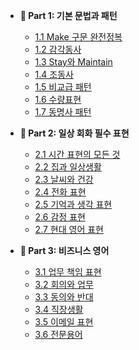 <!-- _sidebar.md -->

* **📖 Part 1: 기본 문법과 패턴**
  * [1.1 Make 구문 완전정복](Part1/Chapter1.1-Make구문완전정복.md)
  * [1.2 감각동사](Part1/Chapter1.2-감각동사.md)
  * [1.3 Stay와 Maintain](Part1/Chapter1.3-Stay와Maintain.md)
  * [1.4 조동사](Part1/Chapter1.4-조동사.md)
  * [1.5 비교급 패턴](Part1/Chapter1.5-비교급패턴.md)
  * [1.6 수량표현](Part1/Chapter1.6-수량표현.md)
  * [1.7 동명사 패턴](Part1/Chapter1.7-동명사패턴.md)

* **💬 Part 2: 일상 회화 필수 표현**
  * [2.1 시간 표현의 모든 것](Part2/Chapter2.1-시간표현.md)
  * [2.2 집과 일상생활](Part2/Chapter2.2-집과일상.md)
  * [2.3 날씨와 건강](Part2/Chapter2.3-날씨와건강.md)
  * [2.4 전화 표현](Part2/Chapter2.4-전화표현.md)
  * [2.5 기억과 생각 표현](Part2/Chapter2.5-기억과생각.md)
  * [2.6 감정 표현](Part2/Chapter2.6-감정표현.md)
  * [2.7 현대 영어 표현](Part2/Chapter2.7-현대영어표현.md)

* **💼 Part 3: 비즈니스 영어**
  * [3.1 업무 책임 표현](Part3/Chapter3.1-업무책임표현.md)
  * [3.2 회의와 업무](Part3/Chapter3.2-회의와업무.md)
  * [3.3 동의와 반대](Part3/Chapter3.3-동의와반대.md)
  * [3.4 직장생활](Part3/Chapter3.4-직장생활.md)
  * [3.5 이메일 표현](Part3/Chapter3.5-이메일표현.md)
  * [3.6 전문용어](Part3/Chapter3.6-전문용어.md)
